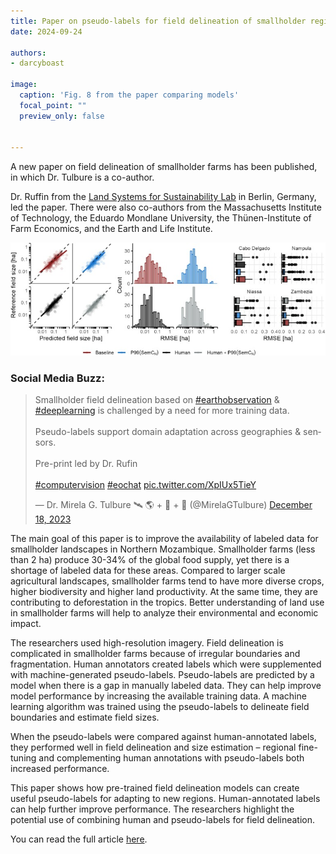```yaml
---
title: Paper on pseudo-labels for field delineation of smallholder regions published
date: 2024-09-24

authors:
- darcyboast

image:
  caption: 'Fig. 8 from the paper comparing models'
  focal_point: ""
  preview_only: false


---
```


A new paper on field delineation of smallholder farms has been published, in which Dr. Tulbure is a co-author.

<!--more-->

Dr. Ruffin from the <a href = "https://landsystems-lab.earth/"> Land Systems for Sustainability Lab</a> in Berlin, Germany, led the paper. There were also co-authors from the Massachusetts Institute of Technology, the Eduardo Mondlane University, the Thünen-Institute of Farm Economics, and the Earth and Life Institute. 

![Fig. 11 from the paper](fig2.jpg)

### Social Media Buzz:

<blockquote class="twitter-tweet"><p lang="en" dir="ltr">Smallholder field delineation based on <a href="https://x.com/hashtag/earthobservation?src=hashtag_click">#earthobservation</a> &amp; <a href="https://x.com/hashtag/deeplearning?src=hashtag_click">#deeplearning</a> is challenged by a need for more training data.<br><br>Pseudo-labels support domain adaptation across geographies &amp; sensors.<br><br>Pre-print led by Dr. Rufin <a href="https://t.co/BT4rUWySHr"><br><br><a href="https://x.com/hashtag/computervision?src=hashtag_click">#computervision</a> <a href="https://x.com/hashtag/eochat?src=hashtag_click">#eochat</a> <a href="https://t.co/XpIUx5TieY">pic.twitter.com/XpIUx5TieY</a></p>&mdash; Dr. Mirela G. Tulbure 🛰 🌎 + 🐍 + 🌊 (@MirelaGTulbure) <a href="https://twitter.com/MirelaGTulbure/status/1736805134968271305?ref_src=twsrc%5Etfw">December 18, 2023</a></blockquote> <script async src="https://platform.twitter.com/widgets.js" charset="utf-8"></script>
<p>

The main goal of this paper is to improve the availability of labeled data for smallholder landscapes in Northern Mozambique. Smallholder farms (less than 2 ha) produce 30-34% of the global food supply, yet there is a shortage of labeled data for these areas. Compared to larger scale agricultural landscapes, smallholder farms tend to have more diverse crops, higher biodiversity and higher land productivity. At the same time, they are contributing to deforestation in the tropics. Better understanding of land use in smallholder farms will help to analyze their environmental and economic impact. 

The researchers used high-resolution imagery. Field delineation is complicated in smallholder farms because of irregular boundaries and fragmentation. Human annotators created labels which were supplemented with machine-generated pseudo-labels. Pseudo-labels are predicted by a model when there is a gap in manually labeled data. They can help improve model performance by increasing the available training data. A machine learning algorithm was trained using the pseudo-labels to delineate field boundaries and estimate field sizes.

When the pseudo-labels were compared against human-annotated labels, they performed well in field delineation and size estimation – regional fine-tuning and complementing human annotations with pseudo-labels both increased performance. 

This paper shows how pre-trained field delineation models can create useful pseudo-labels for adapting to new regions. Human-annotated labels can help further improve performance. The researchers highlight the potential use of combining human and pseudo-labels for field delineation.

You can read the full article <a href = "https://kwnsfk27.r.eu-west-1.awstrack.me/L0/https:%2F%2Fauthors.elsevier.com%2Fsd%2Farticle%2FS1569-8432(24)00503-X/1/01020191ec79a8cc-588d79a4-4970-4a8d-98c0-4cecfd6ab72d-000000/yN_mVO7o9wKNPQqE_XZqdNeUhaE=391"> here</a>. 
